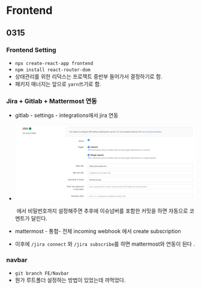 # Frontend

## 0315

### Frontend Setting

- `npx create-react-app frontend`
- `npm install react-router-dom`
- 상태관리를 위한 리덕스는 프로젝트 중반부 들어가서 결정하기로 함. 
- 패키지 매너지는 앞으로 `yarn`쓰기로 함. 



### Jira + Gitlab + Mattermost 연동

- gitlab - settings - integrations에서 jira 연동

- ![image-20210315142507017](./frontend.assets/image-20210315142507017.png)

  ​	에서 비밀번호까지 설정해주면 추후에 이슈넘버를 포함한 커밋을 하면 자동으로 코멘트가 달린다.

- mattermost - 통합- 전체 incoming webhook 에서 create subscription
- 이후에 `/jira connect` 와 `/jira subscribe`를 하면 mattermost와 연동이 된다 .



### navbar

- `git branch FE/Navbar`
- 뭔가 루트폴더 설정하는 방법이 있었는데 까먹었다. 